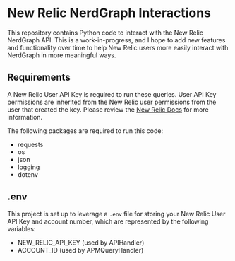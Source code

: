 # New Relic NerdGraph Interactions
This repository contains Python code to interact with the New Relic NerdGraph API. This is a work-in-progress, and I hope to add new features and functionality over time to help New Relic users more easily interact with NerdGraph in more meaningful ways.

## Requirements
A New Relic User API Key is required to run these queries. User API Key permissions are inherited from the New Relic user permissions from the user that created the key. Please review the [New Relic Docs](https://docs.newrelic.com/docs/apis/intro-apis/new-relic-api-keys/#user-key) for more information.

The following packages are required to run this code:
- requests
- os
- json
- logging
- dotenv

## .env
This project is set up to leverage a `.env` file for storing your New Relic User API Key and account number, which are represented by the following variables:
- NEW_RELIC_API_KEY (used by APIHandler)
- ACCOUNT_ID (used by APMQueryHandler)
